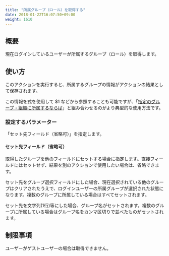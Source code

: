 ```yaml
---
title: "所属グループ（ロール）を取得する"
date: 2018-01-22T16:07:50+09:00
weight: 1610
---
```


## 概要

現在ログインしているユーザーが所属するグループ（ロール）を取得します。

## 使い方

このアクションを実行すると、所属するグループの情報がアクションの結果として保存されます。

この情報を式を使用して $1 などから参照することも可能ですが、「[指定のグループ・組織に所属するならば](../../../conditions/condition_other_if/if_user_belongs_to)」と組み合わせるのがより典型的な使用方法です。

### 設定するパラメーター

「セット先フィールド（省略可）」を指定します。

#### セット先フィールド（省略可）

取得したグループを他のフィールドにセットする場合に指定します。直接フィールドにはセットせず、結果を別のアクションで使用したい場合は、省略できます。

セット先をグループ選択フィールドにした場合、現在選択されている他のグループはクリアされたうえで、ログインユーザーの所属グループが選択された状態になります。複数のグループに所属している場合はすべてセットされます。

セット先を文字列(1行)等にした場合、グループ名がセットされます。複数のグループに所属している場合はグループ名をカンマ区切りで並べたものがセットされます。

## 制限事項

ユーザーがゲストユーザーの場合は取得できません。
